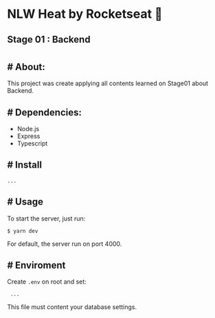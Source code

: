 # NLW Heat by Rocketseat 🚀
## Stage 01 : Backend

#

## # About:
This project was create applying all contents learned on Stage01 about Backend.

## # Dependencies:
- Node.js
- Express
- Typescript


## # Install
```
...
```


## # Usage
To start the server, just run:

```
$ yarn dev
```
For default, the server run on port 4000.


## # Enviroment
Create `.env` on root and set:
```
 ...
```
This file must content your database settings.